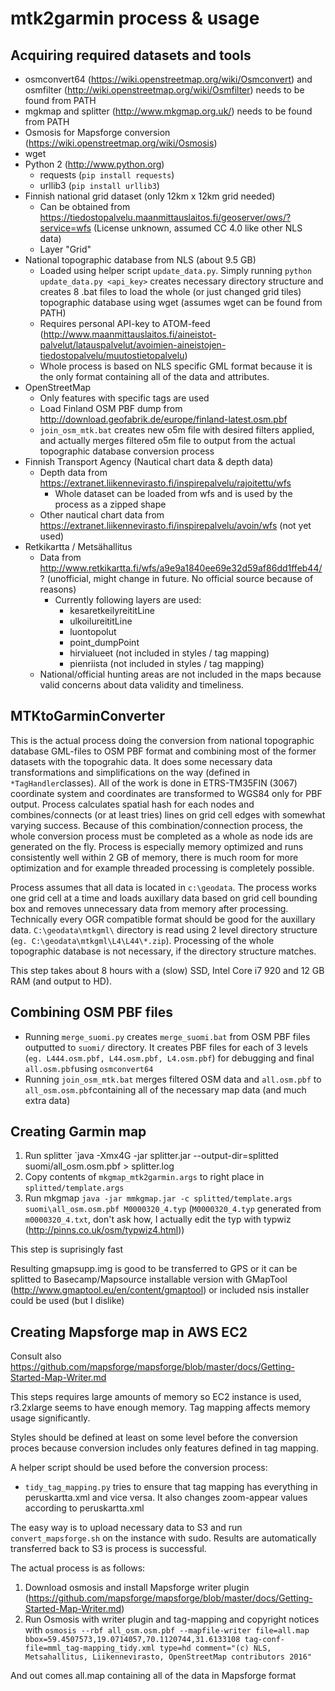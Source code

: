 # mtk2garmin process & usage
## Acquiring required datasets and tools
* osmconvert64 (https://wiki.openstreetmap.org/wiki/Osmconvert) and osmfilter (http://wiki.openstreetmap.org/wiki/Osmfilter) needs to be found from PATH
* mgkmap and splitter (http://www.mkgmap.org.uk/) needs to be found from PATH
* Osmosis for Mapsforge conversion (https://wiki.openstreetmap.org/wiki/Osmosis)
* wget
* Python 2 (http://www.python.org)
  * requests (`pip install requests`)
  * urllib3 (`pip install urllib3`)
* Finnish national grid dataset (only 12km x 12km grid needed)
  * Can be obtained from https://tiedostopalvelu.maanmittauslaitos.fi/geoserver/ows/?service=wfs (License unknown, assumed CC 4.0 like other NLS data)
  * Layer "Grid"
* National topographic database from NLS (about 9.5 GB)
  * Loaded using helper script `update_data.py`. Simply running `python update_data.py <api_key>` creates necessary directory structure and creates 8 .bat files to load the whole (or just changed grid tiles) topographic database using wget (assumes wget can be found from PATH) 
  * Requires personal API-key to ATOM-feed (http://www.maanmittauslaitos.fi/aineistot-palvelut/latauspalvelut/avoimien-aineistojen-tiedostopalvelu/muutostietopalvelu)
  * Whole process is based on NLS specific GML format because it is the only format containing all of the data and attributes.
* OpenStreetMap
  * Only features with specific tags are used
  * Load Finland OSM PBF dump from http://download.geofabrik.de/europe/finland-latest.osm.pbf
  * `join_osm_mtk.bat` creates new o5m file with desired filters applied, and actually merges filtered o5m file to output from the actual topographic database conversion process
* Finnish Transport Agency (Nautical chart data & depth data)
  * Depth data from https://extranet.liikennevirasto.fi/inspirepalvelu/rajoitettu/wfs
    * Whole dataset can be loaded from wfs and is used by the process as a zipped shape
  * Other nautical chart data from https://extranet.liikennevirasto.fi/inspirepalvelu/avoin/wfs (not yet used)
* Retkikartta  / Metsähallitus
  * Data from http://www.retkikartta.fi/wfs/a9e9a1840ee69e32d59af86dd1ffeb44/? (unofficial, might change in future. No official source because of reasons)
    * Currently following layers are used:
      * kesaretkeilyreititLine
      * ulkoilureititLine
      * luontopolut
      * point_dumpPoint
      * hirvialueet (not included in styles / tag mapping)
      * pienriista (not included in styles / tag mapping)
  * National/official hunting areas are not included in the maps because valid concerns about data validity and timeliness.

## MTKtoGarminConverter
This is the actual process doing the conversion from national topographic database GML-files to OSM PBF format and
combining most of the former datasets with the topograhic data. It does some necessary data transformations and simplifications on the way (defined in `*TagHandler`classes).
All of the work is done in ETRS-TM35FIN (3067) coordinate system and coordinates are transformed to WGS84 only for PBF output.
Process calculates spatial hash for each nodes and combines/connects (or at least tries) lines on grid cell edges with somewhat varying success.
Because of this combination/connection process, the whole conversion process must be completed as a whole as node ids are generated on the fly.
Process is especially memory optimized and runs consistently well within 2 GB of memory, there is much room for more optimization and for example threaded processing is completely possible.

Process assumes that all data is located in `c:\geodata`. The process works one grid cell at a time and loads auxillary data based on grid cell bounding box and removes unnecessary data from memory after processing. Technically every OGR compatible format should be good for the auxillary data.
`C:\geodata\mtkgml\` directory is read using 2 level directory structure (`eg. C:\geodata\mtkgml\L4\L44\*.zip`). Processing of the whole topographic database is not necessary, if the directory structure matches. 

This step takes about 8 hours with a (slow) SSD, Intel Core i7 920 and 12 GB RAM (and output to HD).

## Combining OSM PBF files
* Running `merge_suomi.py` creates `merge_suomi.bat` from OSM PBF files outputted to `suomi/` directory. It creates PBF files for each of 3 levels (`eg. L444.osm.pbf, L44.osm.pbf, L4.osm.pbf`) for debugging and final `all.osm.pbf`using `osmconvert64`
* Running `join_osm_mtk.bat` merges filtered OSM data and `all.osm.pbf` to `all_osm.osm.pbf`containing all of the necessary map data (and much extra data)

## Creating Garmin map
1. Run splitter `java -Xmx4G -jar splitter.jar --output-dir=splitted suomi/all_osm.osm.pbf > splitter.log
2. Copy contents of `mkgmap_mtk2garmin.args` to right place in `splitted/template.args`
3. Run mkgmap `java -jar mmkgmap.jar -c splitted/template.args suomi\all_osm.osm.pbf M0000320_4.typ` (`M0000320_4.typ` generated from `m0000320_4.txt`, don't ask how, I actually edit the typ with typwiz (http://pinns.co.uk/osm/typwiz4.html))

This step is suprisingly fast

Resulting gmapsupp.img is good to be transferred to GPS or it can be splitted to Basecamp/Mapsource installable version with GMapTool (http://www.gmaptool.eu/en/content/gmaptool) or included nsis installer could be used (but I dislike)

## Creating Mapsforge map in AWS EC2
Consult also https://github.com/mapsforge/mapsforge/blob/master/docs/Getting-Started-Map-Writer.md

This steps requires large amounts of memory so EC2 instance is used, r3.2xlarge seems to have enough memory. Tag mapping affects memory usage significantly. 

Styles should be defined at least on some level before the conversion proces because conversion includes only features defined in tag mapping.

A helper script should be used before the conversion process:
* `tidy_tag_mapping.py` tries to ensure that tag mapping has everything in peruskartta.xml and vice versa. It also changes zoom-appear values according to peruskartta.xml

The easy way is to upload necessary data to S3 and run `convert_mapsforge.sh` on the instance with sudo. Results are automatically transferred back to S3 is process is successful.

The actual process is as follows:

1. Download osmosis and install Mapsforge writer plugin (https://github.com/mapsforge/mapsforge/blob/master/docs/Getting-Started-Map-Writer.md)
2. Run Osmosis with writer plugin and tag-mapping and copyright notices with `osmosis --rbf all_osm.osm.pbf --mapfile-writer file=all.map bbox=59.4507573,19.0714057,70.1120744,31.6133108 tag-conf-file=mml_tag-mapping_tidy.xml type=hd comment="(c) NLS, Metsahallitus, Liikennevirasto, OpenStreetMap contributors 2016"`

And out comes all.map containing all of the data in Mapsforge format

